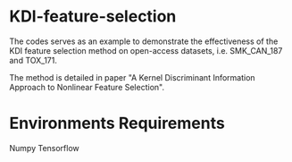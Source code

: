# KDI-feature-selection

The codes serves as an example to demonstrate the effectiveness of the KDI feature selection method on open-access datasets, i.e. SMK_CAN_187 and TOX_171.

The method is detailed in paper "A Kernel Discriminant Information Approach to Nonlinear Feature Selection".

# Environments Requirements

Numpy
Tensorflow
